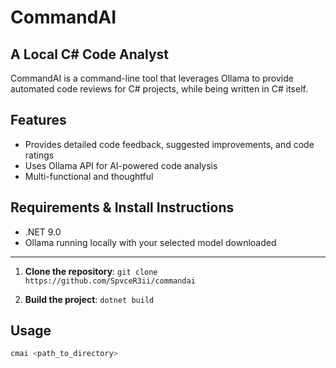 # CommandAI
## A Local C# Code Analyst

CommandAI is a command-line tool that leverages Ollama to provide automated code reviews for C# projects, while being written in C# itself.

## Features
- Provides detailed code feedback, suggested improvements, and code ratings
- Uses Ollama API for AI-powered code analysis
- Multi-functional and thoughtful

## Requirements & Install Instructions
- .NET 9.0
- Ollama running locally with your selected model downloaded

---

1. **Clone the repository**:
`git clone https://github.com/SpvceR3ii/commandai`

2. **Build the project**:
`dotnet build`



## Usage
```sh
cmai <path_to_directory>
```